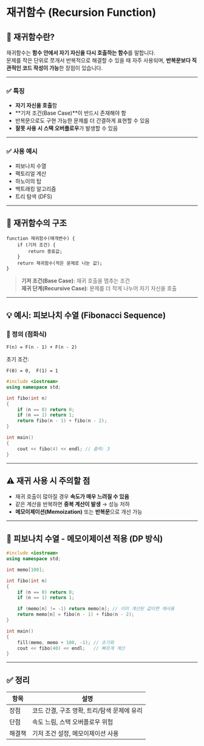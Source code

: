 # 재귀함수 (Recursion Function)

## 📌 재귀함수란?

재귀함수는 **함수 안에서 자기 자신을 다시 호출하는 함수**를 말합니다.  
문제를 작은 단위로 쪼개서 반복적으로 해결할 수 있을 때 자주 사용되며, **반복문보다 직관적인 코드 작성이 가능**한 장점이 있습니다.

---

### ✅ 특징
- **자기 자신을 호출**함
- **기저 조건(Base Case)**이 반드시 존재해야 함
- 반복문으로도 구현 가능한 문제를 더 간결하게 표현할 수 있음
- **잘못 사용 시 스택 오버플로우**가 발생할 수 있음

---

### ✅ 사용 예시
- 피보나치 수열
- 팩토리얼 계산
- 하노이의 탑
- 백트래킹 알고리즘
- 트리 탐색 (DFS)

---

## 🧠 재귀함수의 구조

```
function 재귀함수(매개변수) {
    if (기저 조건) {
        return 종료값;
    }
    return 재귀함수(작은 문제로 나눈 값);
}
```

> **기저 조건(Base Case)**: 재귀 호출을 멈추는 조건  
> **재귀 단계(Recursive Case)**: 문제를 더 작게 나누어 자기 자신을 호출

---

## 💡 예시: 피보나치 수열 (Fibonacci Sequence)

### 📖 정의 (점화식)

```
F(n) = F(n - 1) + F(n - 2)
```

초기 조건:  
```
F(0) = 0,  F(1) = 1
```

```cpp
#include <iostream>
using namespace std;

int fibo(int n)
{
    if (n == 0) return 0;
    if (n == 1) return 1;
    return fibo(n - 1) + fibo(n - 2);
}

int main()
{
    cout << fibo(4) << endl; // 출력: 3
}
```

---

## ⚠️ 재귀 사용 시 주의할 점

- 재귀 호출이 많아질 경우 **속도가 매우 느려질 수 있음**
- 같은 계산을 반복하면 **중복 계산이 발생** → 성능 저하
- **메모이제이션(Memoization)** 또는 **반복문**으로 개선 가능

---

## 🚀 피보나치 수열 - 메모이제이션 적용 (DP 방식)

```cpp
#include <iostream>
using namespace std;

int memo[100];

int fibo(int n)
{
    if (n == 0) return 0;
    if (n == 1) return 1;

    if (memo[n] != -1) return memo[n]; // 이미 계산된 값이면 재사용
    return memo[n] = fibo(n - 1) + fibo(n - 2);
}

int main()
{
    fill(memo, memo + 100, -1); // 초기화
    cout << fibo(40) << endl;   // 빠르게 계산
}
```

---

## ✅ 정리

| 항목   | 설명                                        |
| ------ | ------------------------------------------- |
| 장점   | 코드 간결, 구조 명확, 트리/탐색 문제에 유리 |
| 단점   | 속도 느림, 스택 오버플로우 위험             |
| 해결책 | 기저 조건 설정, 메모이제이션 사용           |
